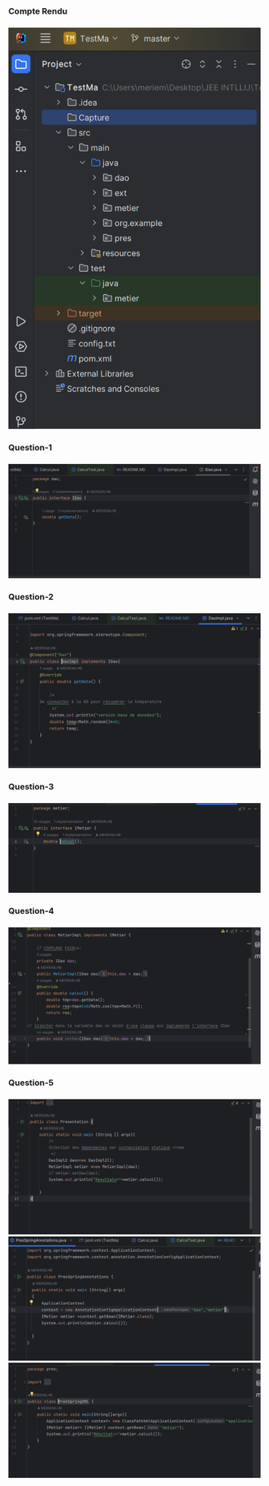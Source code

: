 <h3>Compte Rendu<h3>
<img src="Capture/Capture-1.PNG">
<h3> Question-1<h3>
<img src="Capture/Capture-2.PNG">
<h3> Question-2<h3>
<img src="Capture/Capture-3.PNG">
<h3> Question-3<h3>
<img src="Capture/Capture-4.PNG">
<h3> Question-4<h3>
<img src="Capture/Capture-5.PNG">
<h3> Question-5<h3>
<img src="Capture/Capture-6.PNG">
<img src="Capture/Capture-7.PNG">
<img src="Capture/Capture-8.PNG">
